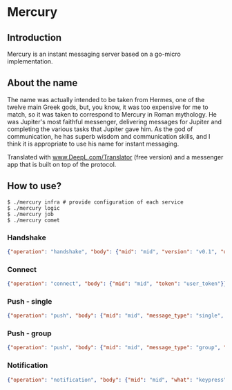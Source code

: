 # Mercury

## Introduction
Mercury is an instant messaging server based on a go-micro implementation.

## About the name
The name was actually intended to be taken from Hermes, one of the twelve main Greek gods, but, you know, it was too expensive for me to match, so it was taken to correspond to Mercury in Roman mythology. He was Jupiter's most faithful messenger, delivering messages for Jupiter and completing the various tasks that Jupiter gave him. As the god of communication, he has superb wisdom and communication skills, and I think it is appropriate to use his name for instant messaging.

Translated with www.DeepL.com/Translator (free version) and a messenger app that is built on top of the protocol.


## How to use?
```shell script
$ ./mercury infra # provide configuration of each service
$ ./mercury logic 
$ ./mercury job 
$ ./mercury comet 
```

### Handshake
```json
{"operation": "handshake", "body": {"mid": "mid", "version": "v0.1", "user_agent": "user_agent", "device_id": "xxx", "token": "user_token"}}
```

### Connect
```json
{"operation": "connect", "body": {"mid": "mid", "token": "user_token"}}
```

### Push - single
```json
{"operation": "push", "body": {"mid": "mid", "message_type": "single", "receiver": "uid", "content_type": "text", "body": {"content": "Hello, World!"}, "mentions": []}}
```

### Push - group
```json
{"operation": "push", "body": {"mid": "mid", "message_type": "group", "receiver": "gid4Fl1QvXZpM4", "content_type": "text", "body": {"content": "Hello, World!"}, "mentions": ["uid7KA8fY5Jb3A"]}}
```

### Notification
```json
{"operation": "notification", "body": {"mid": "mid", "what": "keypress", "topic": "p2puN_f_2oWkUTsoDx9jklvcA"}}
```
